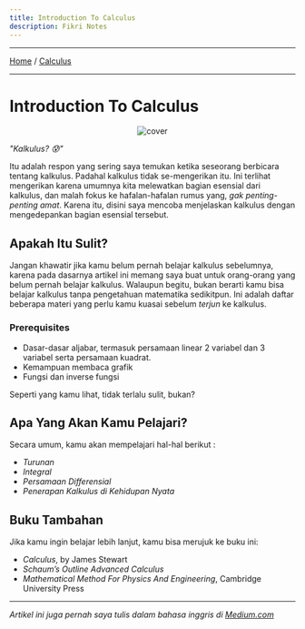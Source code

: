 ```yaml
---
title: Introduction To Calculus
description: Fikri Notes
---
```


<hr/>
<a href="fikrinotes.github.io/Notes">Home</a> / <a href="fikrinotes.github.io/Notes/Calculus">Calculus</a>
<hr/>


# Introduction To Calculus

<center>
<img alt="cover" src="https://miro.medium.com/max/1400/1*1c4uAKmMlvsyOfZlmsVnsg.jpeg"/>
</center>

_"Kalkulus? 😰"_ 

Itu adalah respon yang sering saya temukan ketika seseorang berbicara tentang kalkulus. Padahal kalkulus tidak se-mengerikan itu. Ini terlihat mengerikan karena umumnya kita melewatkan bagian esensial dari kalkulus, dan malah fokus ke hafalan-hafalan rumus yang, _gak penting-penting amat_. Karena itu, disini saya mencoba menjelaskan kalkulus dengan mengedepankan bagian esensial tersebut.

## Apakah Itu Sulit?
Jangan khawatir jika kamu belum pernah belajar kalkulus sebelumnya, karena pada dasarnya artikel ini memang saya buat untuk orang-orang yang belum pernah belajar kalkulus. Walaupun begitu, bukan berarti kamu bisa belajar kalkulus tanpa pengetahuan matematika sedikitpun. Ini adalah daftar beberapa materi yang perlu kamu kuasai sebelum _terjun_ ke kalkulus. 
### Prerequisites
- Dasar-dasar aljabar, termasuk persamaan linear 2 variabel dan 3 variabel serta persamaan kuadrat.
- Kemampuan membaca grafik 
- Fungsi dan inverse fungsi 

Seperti yang kamu lihat, tidak terlalu sulit, bukan?

## Apa Yang Akan Kamu Pelajari?
Secara umum, kamu akan mempelajari hal-hal berikut :
- _Turunan_
- _Integral_
- _Persamaan Differensial_
- _Penerapan Kalkulus di Kehidupan Nyata_

## Buku Tambahan 
Jika kamu ingin belajar lebih lanjut, kamu bisa merujuk ke buku ini:
- _Calculus_, by James Stewart
- _Schaum’s Outline Advanced Calculus_
- _Mathematical Method For Physics And Engineering_, Cambridge University Press

<hr/>

_Artikel ini juga pernah saya tulis dalam bahasa inggris di [Medium.com](https://medium.com/math-simplified/tagged/calculus-for-everyone)_

